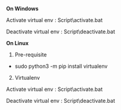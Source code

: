 **On Windows**

Activate virtual env : Script\activate.bat

Deactivate virtual env : Script\deactivate.bat

**On Linux**

1. Pre-requisite

* sudo python3 -m pip install virtualenv

2. Virtualenv

Activate virtual env : Script\activate.bat

Deactivate virtual env : Script\deactivate.bat
